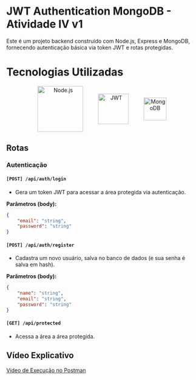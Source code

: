 # JWT Authentication MongoDB - Atividade IV v1

Este é um projeto backend construído com Node.js, Express e MongoDB, fornecendo autenticação básica via token JWT e rotas protegidas.

# Tecnologias Utilizadas

<div align="center" style="display: flex; justify-content: center; align-items: center; gap: 40px; margin: 20px 0;">
  <img src="https://miro.medium.com/v2/resize:fit:1100/format:webp/1*9oOlDJKiLq1KhGoOivv51A.png" alt="Node.js" height="60" style="height: 120px; object-fit: contain;">
  <img src="https://jwt.io/img/logo-asset.svg" alt="JWT" height="60" style="height: 80px; object-fit: contain;">
  <img src="https://webassets.mongodb.com/_com_assets/cms/mongodb-logo-rgb-j6w271g1xn.jpg" alt="MongoDB" height="60" style="height: 60px; object-fit: contain;">
</div>

## Rotas

### Autenticação

#### `[POST] /api/auth/login`
- Gera um token JWT para acessar a área protegida via autenticação.

**Parâmetros (body):**
```json
{
    "email": "string",
    "password": "string"
}
```

#### `[POST] /api/auth/register`
- Cadastra um novo usuário, salva no banco de dados (e sua senha é salva em hash).

**Parâmetros (body):**
```json
{
    "name": "string",
    "email": "string",
    "password": "string"
}
```

#### `[GET] /api/protected`
- Acessa a área a área protegida.

## Vídeo Explicativo

[Vídeo de Execução no Postman](https://youtu.be/G2WIVeRk-Gg)
